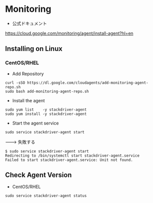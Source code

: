 # Monitoring

+ 公式ドキュメント

https://cloud.google.com/monitoring/agent/install-agent?hl=en

## Installing on Linux

### CentOS/RHEL

+ Add Repository

```
curl -sSO https://dl.google.com/cloudagents/add-monitoring-agent-repo.sh
sudo bash add-monitoring-agent-repo.sh
```

+ Install the agent

```
sudo yum list    -y stackdriver-agent
sudo yum install -y stackdriver-agent
```

+ Start the agent service

```
sudo service stackdriver-agent start
```



---> 失敗する

```
$ sudo service stackdriver-agent start
Redirecting to /bin/systemctl start stackdriver-agent.service
Failed to start stackdriver-agent.service: Unit not found.
```



## Check Agent Version

+ CentOS/RHEL

```
sudo service stackdriver-agent status
```

